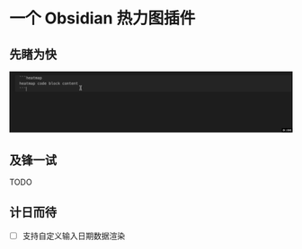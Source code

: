 # 一个 Obsidian 热力图插件

## 先睹为快

![预览图](./public/heatmap.gif)


## 及锋一试

TODO


## 计日而待

- [ ] 支持自定义输入日期数据渲染

